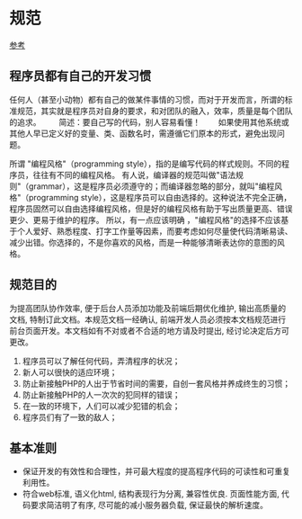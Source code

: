 # 规范

[参考](https://www.kancloud.cn/chandler/css-code-guide/50867)

## 程序员都有自己的开发习惯

任何人（甚至小动物）都有自己的做某件事情的习惯，而对于开发而言，所谓的标准规范，其实就是程序员对自身的要求，和对团队的融入，效率，质量是每个团队的追求。
　　简述：要自己写的代码，别人容易看懂！
　　如果使用其他系统或其他人早已定义好的变量、类、函数名时，需遵循它们原本的形式，避免出现问题。

所谓 "编程风格"（programming style），指的是编写代码的样式规则。不同的程序员，往往有不同的编程风格。
有人说，编译器的规范叫做"语法规则"（grammar），这是程序员必须遵守的；而编译器忽略的部分，就叫"编程风格"（programming style），这是程序员可以自由选择的。这种说法不完全正确，程序员固然可以自由选择编程风格，但是好的编程风格有助于写出质量更高、错误更少、更易于维护的程序。
所以，有一点应该明确 ，"编程风格"的选择不应该基于个人爱好、熟悉程度、打字工作量等因素，而要考虑如何尽量使代码清晰易读、减少出错。你选择的，不是你喜欢的风格，而是一种能够清晰表达你的意图的风格。

## 规范目的

为提高团队协作效率, 便于后台人员添加功能及前端后期优化维护, 输出高质量的文档, 特制订此文档。本规范文档一经确认, 前端开发人员必须按本文档规范进行前台页面开发。本文档如有不对或者不合适的地方请及时提出, 经讨论决定后方可更改。

1. 程序员可以了解任何代码，弄清程序的状况；
2. 新人可以很快的适应环境；
3. 防止新接触PHP的人出于节省时间的需要，自创一套风格并养成终生的习惯；
4. 防止新接触PHP的人一次次的犯同样的错误；
5. 在一致的环境下，人们可以减少犯错的机会；
6. 程序员们有了一致的敌人；

## 基本准则

- 保证开发的有效性和合理性，并可最大程度的提高程序代码的可读性和可重复利用性。
- 符合web标准, 语义化html, 结构表现行为分离, 兼容性优良. 页面性能方面, 代码要求简洁明了有序, 尽可能的减小服务器负载, 保证最快的解析速度。
